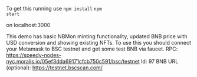 To get this running use
<code>npm install</code>
<code>npm start</code>

on localhost:3000

This demo has basic NBMon minting functionality, updated BNB price with USD conversion and showing existing NFTs.
To use this you should connect your Metamask to BSC testnet and get some test BNB via faucet.
RPC: https://speedy-nodes-nyc.moralis.io/05ef3dda69171cfcb750c591/bsc/testnet
Id: 97
BNB
URL (optional): https://testnet.bscscan.com/
